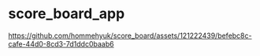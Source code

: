 # score_board_app



https://github.com/hommehyuk/score_board/assets/121222439/befebc8c-cafe-44d0-8cd3-7d1ddc0baab6


